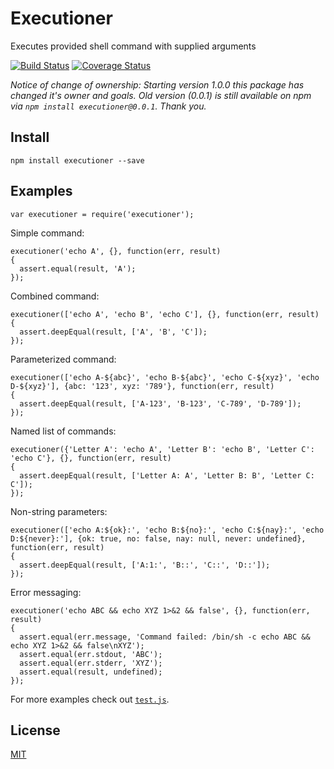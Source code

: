 # Executioner
Executes provided shell command with supplied arguments

[![Build Status](https://img.shields.io/travis/alexindigo/executioner/master.svg?style=flat-square)](https://travis-ci.org/alexindigo/executioner)
[![Coverage Status](https://img.shields.io/coveralls/alexindigo/executioner/master.svg?style=flat-square)](https://coveralls.io/github/alexindigo/executioner?branch=master)

*Notice of change of ownership: Starting version 1.0.0 this package has changed it's owner and goals. Old version (0.0.1) is still available on npm via `npm install executioner@0.0.1`. Thank you.*

## Install

```
npm install executioner --save
```

## Examples

```
var executioner = require('executioner');
```

Simple command:

```
executioner('echo A', {}, function(err, result)
{
  assert.equal(result, 'A');
});
```

Combined command:

```
executioner(['echo A', 'echo B', 'echo C'], {}, function(err, result)
{
  assert.deepEqual(result, ['A', 'B', 'C']);
});
```

Parameterized command:

```
executioner(['echo A-${abc}', 'echo B-${abc}', 'echo C-${xyz}', 'echo D-${xyz}'], {abc: '123', xyz: '789'}, function(err, result)
{
  assert.deepEqual(result, ['A-123', 'B-123', 'C-789', 'D-789']);
});
```

Named list of commands:

```
executioner({'Letter A': 'echo A', 'Letter B': 'echo B', 'Letter C': 'echo C'}, {}, function(err, result)
{
  assert.deepEqual(result, ['Letter A: A', 'Letter B: B', 'Letter C: C']);
});
```

Non-string parameters:

```
executioner(['echo A:${ok}:', 'echo B:${no}:', 'echo C:${nay}:', 'echo D:${never}:'], {ok: true, no: false, nay: null, never: undefined}, function(err, result)
{
  assert.deepEqual(result, ['A:1:', 'B::', 'C::', 'D::']);
});
```

Error messaging:

```
executioner('echo ABC && echo XYZ 1>&2 && false', {}, function(err, result)
{
  assert.equal(err.message, 'Command failed: /bin/sh -c echo ABC && echo XYZ 1>&2 && false\nXYZ');
  assert.equal(err.stdout, 'ABC');
  assert.equal(err.stderr, 'XYZ');
  assert.equal(result, undefined);
});
```

For more examples check out [`test.js`](test.js).

## License

[MIT](LICENSE)
